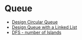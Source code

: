 # Queue

- [Design Circular Queue](https://github.com/369geofreeman/machine-learning-algorithms-and-data-structures/blob/main/Data-Structures/sequences/queue/Implement_circular_queue.py)
- [Design Queue with a Linked List](https://github.com/369geofreeman/machine-learning-algorithms-and-data-structures/blob/main/Data-Structures/sequences/queue/linked_list_queue.py)
- [DFS - number of Islands](https://github.com/369geofreeman/machine-learning-algorithms-and-data-structures/blob/main/Data-Structures/sequences/queue/DFS_num_islands.py)
